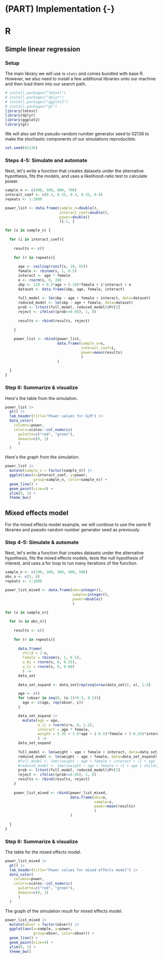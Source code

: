 


# (PART) Implementation {-}

# R 

## Simple linear regression

### Setup

The main library we will use is `stats` and comes bundled with base R. However, we also need to install a few additional libraries onto our machine and then load them into our search path. 


```r
# install.packages("lmtest")
# install.packages("dplyr")
# install.packages("ggplot2")
# install.packages("gt")
library(lmtest)
library(dplyr)
library(ggplot2)
library(gt)
```

We will also set the pseudo-random number generator seed to 02138 to make the stochastic components of our simulations reproducible. 


```r
set.seed(02138)
```

### Steps 4-5: Simulate and automate

Next, let's write a function that creates datasets under the alternative hypothesis, fits the models, and uses a likelihood-ratio test to calculate power.


```r
sample_n <- c(400, 500, 600, 700)
interact_coef <- c(0.2, 0.25, 0.3, 0.35, 0.4)
repeats <- 1:1000

power_list <- data.frame(sample_n=double(), 
                         interact_coef=double(), 
                         power=double()
                         )[-1, ]

for (s in sample_n) {
  
  for (i in interact_coef){
    
    results <- c()
    
    for (r in repeats){
      
      age <- ceiling(runif(s, 18, 65))
      female <- rbinom(s, 1, 0.5)
      interact <- age * female
      e <- rnorm(s, 0, 20)
      sbp <- 110 + 0.5*age + (-20)*female + i*interact + e
      dataset <- data.frame(sbp, age, female, interact)
      
      full_model <- lm(sbp ~ age + female + interact, data=dataset)
      reduced_model <- lm(sbp ~ age + female, data=dataset)
      prob <- lrtest(full_model, reduced_model)$Pr[2]
      reject <- ifelse((prob<=0.05), 1, 0)
      
      results <- rbind(results, reject)
      
    }
    
    power_list <- rbind(power_list, 
                        data.frame(sample_n=s, 
                                   interact_coef=i, 
                                   power=mean(results)
                                   )
                        )
    
  }  
}
```

### Step 6: Summarize & visualize

Here's the table from the simulation.


```r
power_list |>
  gt() |>
  tab_header(title="Power values for GLM") |>
  data_color(
    columns=power,
    colors=scales::col_numeric(
      palette=c("red", "green"),
      domain=c(0, 1)
      )
  )
```

Here's the graph from the simulation. 


```r
power_list |>
  mutate(sample_n = factor(sample_n)) |>
  ggplot(aes(x=interact_coef, y=power, 
             group=sample_n, color=sample_n)) + 
  geom_line() + 
  geom_point(size=4) + 
  ylim(0, 1) +
  theme_bw()
```

## Mixed effects model

For the mixed effects model example, we will continue to use the same R libraries and pseudo-random number generator seed as previously.

### Step 4-5: Simulate & automate

Next, let's write a function that creates datasets under the alternative hypothesis, fits the mixed effects models, tests the null hypothesis of interest, and uses a for loop to run many iterations of the function. 


```r
sample_n <- c(100, 200, 300, 400, 500)
obs_n <- c(5, 6)
repeats <- 1:1000

power_list_mixed <- data.frame(obs=integer(), 
                               sample=integer(), 
                               power=double()
                               )

for (s in sample_n){
  
  for (o in obs_n){
    
    results <- c()
    
    for (r in repeats){
      
      data.frame(
        child = 1:s, 
        female = rbinom(s, 1, 0.5),
        u_0i = rnorm(s, 0, 0.25),
        u_1i = rnorm(s, 0, 0.60)
        ) ->
      data_set
      
      data_set_expand <- data_set[rep(seq(nrow(data_set)), o), 1:4]

      age <- c()
      for (obser in seq(0, (o-1)*0.5, 0.5)){
        age <- c(age, rep(obser, s))
      }

      data_set_expand |>
        mutate(age = age,
               e_ij = rnorm(s*o, 0, 1.2),
               interact = age * female,
               weight = 5.35 + 3.6*age + (-0.5)*female + (-0.25)*interact + u_0i + age*u_1i + e_ij
               ) ->
      data_set_expand
      
      full_model <- lm(weight ~ age + female + interact, data=data_set_expand)
      reduced_model <- lm(weight ~ age + female, data=data_set_expand)
      #full_model <- lmer(weight ~ age + female + interact + (1 + age | child), data=data_set_expand)
      #reduced_model <- lmer(weight ~ age + female + (1 + age | child), data=data_set_expand)
      prob <- lrtest(full_model, reduced_model)$Pr[2]
      reject <- ifelse((prob<=0.05), 1, 0)
      results <- rbind(results, reject)     
    }
    
    power_list_mixed <- rbind(power_list_mixed, 
                              data.frame(obs=o, 
                                         sample=s, 
                                         power=mean(results)
                                         )
                              )
    
  }
}
```

### Step 6: Summarize & visualize

The table for the mixed effects model.


```r
power_list_mixed |>
  gt() |>
  tab_header(title="Power values for mixed effects model") |>
  data_color(
    columns=power,
    colors=scales::col_numeric(
      palette=c("red", "green"),
      domain=c(0, 1)
      )
  )
```

The graph of the simulation result for mixed effects model.


```r
power_list_mixed |>
  mutate(obser = factor(obser)) |>
  ggplot(aes(x=sample, y=power, 
             group=obser, color=obser)) + 
  geom_line() + 
  geom_point(size=4) + 
  ylim(0, 1) +
  theme_bw()
```
